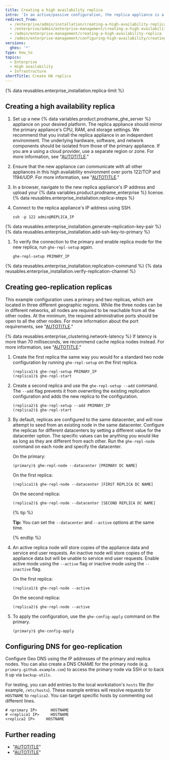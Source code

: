 ```yaml
---
title: Creating a high availability replica
intro: 'In an active/passive configuration, the replica appliance is a redundant copy of the primary appliance. If the primary appliance fails, high availability mode allows the replica to act as the primary appliance, allowing minimal service disruption.'
redirect_from:
  - /enterprise/admin/installation/creating-a-high-availability-replica
  - /enterprise/admin/enterprise-management/creating-a-high-availability-replica
  - /admin/enterprise-management/creating-a-high-availability-replica
  - /admin/enterprise-management/configuring-high-availability/creating-a-high-availability-replica
versions:
  ghes: '*'
type: how_to
topics:
  - Enterprise
  - High availability
  - Infrastructure
shortTitle: Create HA replica
---
```

{% data reusables.enterprise_installation.replica-limit %}

## Creating a high availability replica

1. Set up a new {% data variables.product.prodname_ghe_server %} appliance on your desired platform. The replica appliance should mirror the primary appliance's CPU, RAM, and storage settings. We recommend that you install the replica appliance in an independent environment. The underlying hardware, software, and network components should be isolated from those of the primary appliance. If you are a using a cloud provider, use a separate region or zone. For more information, see "[AUTOTITLE](/admin/installation/setting-up-a-github-enterprise-server-instance)."
1. Ensure that the new appliance can communicate with all other appliances in this high availability environment over ports 122/TCP and 1194/UDP. For more information, see "[AUTOTITLE](/admin/configuration/configuring-network-settings/network-ports#administrative-ports)."
1. In a browser, navigate to the new replica appliance's IP address and upload your {% data variables.product.prodname_enterprise %} license.
{% data reusables.enterprise_installation.replica-steps %}
1. Connect to the replica appliance's IP address using SSH.

   ```shell
   ssh -p 122 admin@REPLICA_IP
   ```

{% data reusables.enterprise_installation.generate-replication-key-pair %}
{% data reusables.enterprise_installation.add-ssh-key-to-primary %}
1. To verify the connection to the primary and enable replica mode for the new replica, run `ghe-repl-setup` again.

   ```shell
   ghe-repl-setup PRIMARY_IP
   ```

{% data reusables.enterprise_installation.replication-command %}
{% data reusables.enterprise_installation.verify-replication-channel %}

## Creating geo-replication replicas

This example configuration uses a primary and two replicas, which are located in three different geographic regions. While the three nodes can be in different networks, all nodes are required to be reachable from all the other nodes. At the minimum, the required administrative ports should be open to all the other nodes. For more information about the port requirements, see "[AUTOTITLE](/admin/configuration/configuring-network-settings/network-ports#administrative-ports)."

{% data reusables.enterprise_clustering.network-latency %} If latency is more than 70 milliseconds, we recommend cache replica nodes instead. For more information, see "[AUTOTITLE](/admin/enterprise-management/caching-repositories/configuring-a-repository-cache)."

1. Create the first replica the same way you would for a standard two node configuration by running `ghe-repl-setup` on the first replica.

   ```shell
   (replica1)$ ghe-repl-setup PRIMARY_IP
   (replica1)$ ghe-repl-start
   ```

1. Create a second replica and use the `ghe-repl-setup --add` command. The `--add` flag prevents it from overwriting the existing replication configuration and adds the new replica to the configuration.

   ```shell
   (replica2)$ ghe-repl-setup --add PRIMARY_IP
   (replica2)$ ghe-repl-start
   ```

1. By default, replicas are configured to the same datacenter, and will now attempt to seed from an existing node in the same datacenter. Configure the replicas for different datacenters by setting a different value for the datacenter option. The specific values can be anything you would like as long as they are different from each other. Run the `ghe-repl-node` command on each node and specify the datacenter.

   On the primary:

   ```shell
   (primary)$ ghe-repl-node --datacenter [PRIMARY DC NAME]
   ```

   On the first replica:

   ```shell
   (replica1)$ ghe-repl-node --datacenter [FIRST REPLICA DC NAME]
   ```

   On the second replica:

   ```shell
   (replica2)$ ghe-repl-node --datacenter [SECOND REPLICA DC NAME]
   ```

   {% tip %}

   **Tip:** You can set the `--datacenter` and `--active` options at the same time.

   {% endtip %}
1. An active replica node will store copies of the appliance data and service end user requests. An inactive node will store copies of the appliance data but will be unable to service end user requests. Enable active mode using the `--active` flag or inactive mode using the `--inactive` flag.

   On the first replica:

   ```shell
   (replica1)$ ghe-repl-node --active
   ```

   On the second replica:

   ```shell
   (replica2)$ ghe-repl-node --active
   ```

1. To apply the configuration, use the `ghe-config-apply` command on the primary.
   ```shell
   (primary)$ ghe-config-apply
   ```

## Configuring DNS for geo-replication

Configure Geo DNS using the IP addresses of the primary and replica nodes. You can also create a DNS CNAME for the primary node (e.g. `primary.github.example.com`) to access the primary node via SSH or to back it up via `backup-utils`.

For testing, you can add entries to the local workstation's `hosts` file (for example, `/etc/hosts`). These example entries will resolve requests for `HOSTNAME` to `replica2`. You can target specific hosts by commenting out different lines.

```
# <primary IP>      HOSTNAME
# <replica1 IP>     HOSTNAME
<replica2 IP>     HOSTNAME
```

## Further reading

- "[AUTOTITLE](/admin/enterprise-management/configuring-high-availability/about-high-availability-configuration)"
- "[AUTOTITLE](/admin/enterprise-management/configuring-high-availability/about-geo-replication)"
